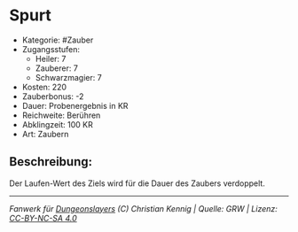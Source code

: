 # Spurt  
- Kategorie: #Zauber  
- Zugangsstufen:  
  - Heiler: 7  
  - Zauberer: 7  
  - Schwarzmagier: 7  
- Kosten: 220  
- Zauberbonus: -2  
- Dauer: Probenergebnis in KR  
- Reichweite: Berühren  
- Abklingzeit: 100 KR  
- Art: Zaubern     

## Beschreibung:
Der Laufen-Wert des Ziels wird für die Dauer des Zaubers verdoppelt.


___
*Fanwerk für [Dungeonslayers](https://www.dungeonslayers.net/) (C) Christian Kennig | Quelle: GRW | Lizenz: [CC-BY-NC-SA 4.0](https://creativecommons.org/licenses/by-nc-sa/4.0/deed.de)*